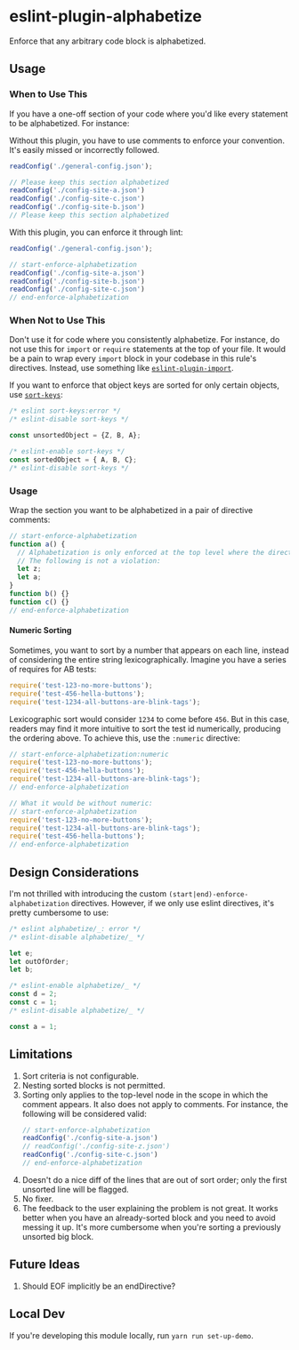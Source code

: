 # eslint-plugin-alphabetize
Enforce that any arbitrary code block is alphabetized.

## Usage
### When to Use This
If you have a one-off section of your code where you'd like every statement to be alphabetized. For instance:

Without this plugin, you have to use comments to enforce your convention. It's easily missed or incorrectly followed.
```js
readConfig('./general-config.json');

// Please keep this section alphabetized
readConfig('./config-site-a.json')
readConfig('./config-site-c.json')
readConfig('./config-site-b.json')
// Please keep this section alphabetized
```

With this plugin, you can enforce it through lint:
```js
readConfig('./general-config.json');

// start-enforce-alphabetization
readConfig('./config-site-a.json')
readConfig('./config-site-b.json')
readConfig('./config-site-c.json')
// end-enforce-alphabetization
```

### When Not to Use This
Don't use it for code where you consistently alphabetize. For instance, do not use this for `import` or `require` statements at the top of your file. It would be a pain to wrap every `import` block in your codebase in this rule's directives. Instead, use something like [`eslint-plugin-import`](https://www.npmjs.com/package/eslint-plugin-import).

If you want to enforce that object keys are sorted for only certain objects, use [`sort-keys`](https://eslint.org/docs/rules/sort-keys):

```js
/* eslint sort-keys:error */
/* eslint-disable sort-keys */

const unsortedObject = {Z, B, A};

/* eslint-enable sort-keys */
const sortedObject = { A, B, C};
/* eslint-disable sort-keys */
```

### Usage
Wrap the section you want to be alphabetized in a pair of directive comments:

```js
// start-enforce-alphabetization
function a() {
  // Alphabetization is only enforced at the top level where the directive comments occur.
  // The following is not a violation:
  let z;
  let a;
}
function b() {}
function c() {}
// end-enforce-alphabetization
```

#### Numeric Sorting
Sometimes, you want to sort by a number that appears on each line, instead of considering the entire string lexicographically. Imagine you have a series of requires for AB tests:

```js
require('test-123-no-more-buttons');
require('test-456-hella-buttons');
require('test-1234-all-buttons-are-blink-tags');
```

Lexicographic sort would consider `1234` to come before `456`. But in this case, readers may find it more intuitive to sort the test id numerically, producing the ordering above. To achieve this, use the `:numeric` directive:

```js
// start-enforce-alphabetization:numeric
require('test-123-no-more-buttons');
require('test-456-hella-buttons');
require('test-1234-all-buttons-are-blink-tags');
// end-enforce-alphabetization

// What it would be without numeric:
// start-enforce-alphabetization
require('test-123-no-more-buttons');
require('test-1234-all-buttons-are-blink-tags');
require('test-456-hella-buttons');
// end-enforce-alphabetization
```

## Design Considerations
I'm not thrilled with introducing the custom `(start|end)-enforce-alphabetization` directives. However, if we only use eslint directives, it's pretty cumbersome to use:

```js
/* eslint alphabetize/_: error */
/* eslint-disable alphabetize/_ */

let e;
let outOfOrder;
let b; 

/* eslint-enable alphabetize/_ */
const d = 2;
const c = 1; 
/* eslint-disable alphabetize/_ */

const a = 1; 
```

## Limitations
1. Sort criteria is not configurable.
1. Nesting sorted blocks is not permitted.
1. Sorting only applies to the top-level node in the scope in which the comment appears. It also does not apply to comments. For instance, the following will be considered valid:
    ```js
    // start-enforce-alphabetization
    readConfig('./config-site-a.json')
    // readConfig('./config-site-z.json')
    readConfig('./config-site-c.json')
    // end-enforce-alphabetization
    ```
1. Doesn't do a nice diff of the lines that are out of sort order; only the first unsorted line will be flagged.
1. No fixer.
1. The feedback to the user explaining the problem is not great. It works better when you have an already-sorted block and you need to avoid messing it up. It's more cumbersome when you're sorting a previously unsorted big block.

## Future Ideas
1. Should EOF implicitly be an endDirective?

## Local Dev
If you're developing this module locally, run `yarn run set-up-demo`.